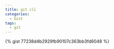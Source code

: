 ```yaml
---
title: git cli
categories:
  - Gist
tags:
  - git
---
```


{% gist 77238d4b2929fb90107c363bb3fd6048 %}
